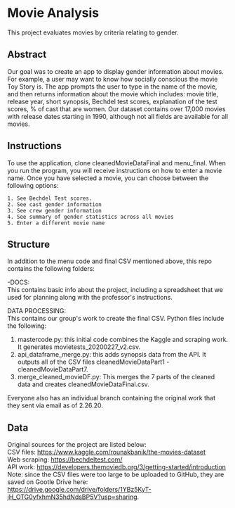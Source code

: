# Movie Analysis
This project evaluates movies by criteria relating to gender.

## Abstract  
Our goal was to create an app to display gender information about movies. For example, a user may want to know how socially conscious the movie Toy Story is. The app prompts the user to type in the name of the movie, and then returns information about the movie which includes: movie title, release year, short synopsis, Bechdel test scores, explanation of the test scores, % of cast that are women. Our dataset contains over 17,000 movies with release dates starting in 1990, although not all fields are available for all movies.

## Instructions  
To use the application, clone cleanedMovieDataFinal and menu_final. When you run the program, you will receive instructions on how to enter a movie name. Once you have selected a movie, you can choose between the following options:  

    1. See Bechdel Test scores.
    2. See cast gender information
    3. See crew gender information
    4. See summary of gender statistics across all movies
    5. Enter a different movie name



## Structure  
In addition to the menu code and final CSV mentioned above, this repo contains the following folders:    

-DOCS:  
This contains basic info about the project, including a spreadsheet that we used for planning along with the professor's instructions.


DATA PROCESSING:  
This contains our group's work to create the final CSV. Python files include the following:  
1. mastercode.py: this initial code combines the Kaggle and scraping work. It generates movietests_20200227_v2.csv.  
2. api_dataframe_merge.py: this adds synopsis data from the API. It outputs all of the CSV files cleanedMovieDataPart1 - cleanedMovieDataPart7.  
3. merge_cleaned_movieDF.py: This merges the 7 parts of the cleaned data and creates cleanedMovieDataFinal.csv.  

Everyone also has an individual branch containing the original work that they sent via email as of 2.26.20.

## Data  
Original sources for the project are listed below:  
CSV files: https://www.kaggle.com/rounakbanik/the-movies-dataset  
Web scraping: https://bechdeltest.com/  
API work: https://developers.themoviedb.org/3/getting-started/introduction  
Note: since the CSV files were too large to be uploaded to GitHub, they are saved on Gootle Drive here: https://drive.google.com/drive/folders/1YBz5KyT-jH_OTG0yfxhmN35hdNdsBP5V?usp=sharing.
